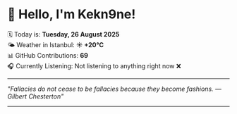 # 👋 Hello, I'm Kekn9ne!

🗓️ Today is: **Tuesday, 26 August 2025**  
🌤️ Weather in Istanbul: **☀️   +20°C**  
📊 GitHub Contributions: **69**  
🎧 Currently Listening: Not listening to anything right now ❌

---

_"Fallacies do not cease to be fallacies because they become fashions. — *Gilbert Chesterton*"_

---
